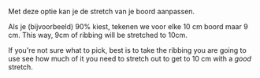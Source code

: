
Met deze optie kan je de stretch van je boord aanpassen.

Als je (bijvoorbeeld) 90% kiest, tekenen we voor elke 10 cm boord maar 9 cm. This way, 9cm of ribbing will be stretched to 10cm.

<Note>

If you're not sure what to pick, best is to take the ribbing you are going to use see how much of it 
you need to stretch out to get to 10 cm with a *good* stretch.

</Note>

